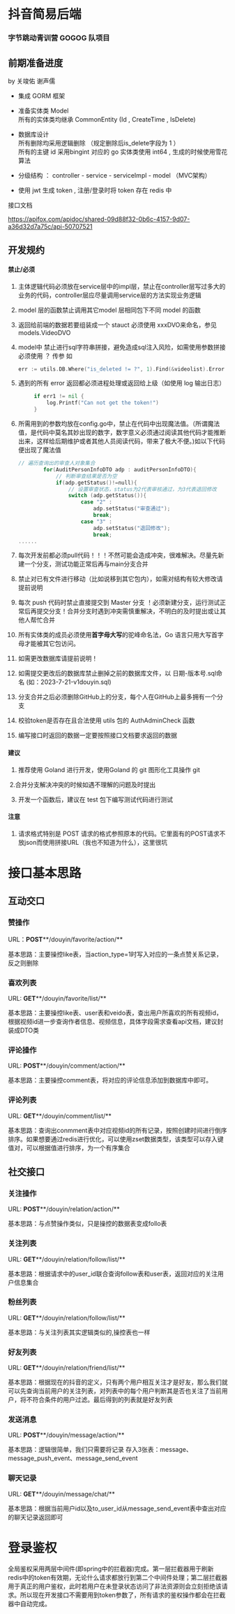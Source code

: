 #  抖音简易后端
### 字节跳动青训营 GOGOG 队项目

## 前期准备进度
by 关竣佑 谢声儒

* 集成 GORM 框架
* 准备实体类 Model  
  所有的实体类均继承 CommonEntity (Id , CreateTime , IsDelete)
* 数据库设计  
  所有删除均采用逻辑删除 （规定删除后is_delete字段为 1 ）  
  所有的主键 id  采用bingint 对应的 go 实体类使用 int64 , 生成的时候使用雪花算法

* 分级结构 ： controller -   service -  serviceImpl - model  （MVC架构）
* 使用 jwt 生成 token , 注册/登录时将 token 存在 redis 中 



接口文档

https://apifox.com/apidoc/shared-09d88f32-0b6c-4157-9d07-a36d32d7a75c/api-50707521

## 开发规约

#### 禁止/必须

1. 主体逻辑代码必须放在service层中的impl层，禁止在controller层写过多大的业务的代码，controller层应尽量调用service层的方法实现业务逻辑

2. model 层的函数禁止调用其它model 层相同包下不同 model 的函数

3. 返回给前端的数据若要组装成一个 stauct  必须使用 xxxDVO来命名，参见 models.VideoDVO

4. model中 禁止进行sql字符串拼接，避免造成sql注入风险，如需使用参数拼接必须使用  ？ 传参   如  

   ```go
   err := utils.DB.Where("is_deleted != ?", 1).Find(&videolist).Error
   ```

5. 遇到的所有 error 返回都必须进程处理或返回给上级（如使用 log 输出日志）

   ```go
   		if err1 != nil {
   			log.Printf("Can not get the token!")
   		}
   ```

   

6. 所需用到的参数均放在config.go中，禁止在代码中出现魔法值。（所谓魔法值，是代码中莫名其妙出现的数字，数字意义必须通过阅读其他代码才能推断出来，这样给后期维护或者其他人员阅读代码，带来了极大不便。)如以下代码便出现了魔法值

   ```go
   // 遍历查询出的审查人对象集合
           for(AuditPersonInfoDTO adp : auditPersonInfoDTO){
               // 判断审查结果是否为空
               if(adp.getStatus()!=null){
                   // 设置审查状态，status为2代表审核通过，为3代表退回修改
                   switch (adp.getStatus()){
                       case "2" :
                           adp.setStatus("审查通过");
                           break;
                       case "3" :
                           adp.setStatus("退回修改");
                           break;
   ......
   ```

7. 每次开发前都必须pull代码！！！不然可能会造成冲突，很难解决。尽量先新建一个分支，测试功能正常后再与main分支合并

8. 禁止对已有文件进行移动（比如说移到其它包内），如需对结构有较大修改请提前说明

9. 每次 push 代码时禁止直接提交到 Master 分支 ！必须新建分支，运行测试正常后再提交分支！合并分支时遇到冲突需慎重解决，不明白的及时提出或让其他人帮忙合并

10. 所有实体类的成员必须使用**首字母大写**的驼峰命名法，Go 语言只用大写首字母才能被其它包访问。

11. 如需更改数据库请提前说明！
12. 如需提交更改后的数据库禁止删掉之前的数据库文件，以 日期-版本号.sql命名 (如：2023-7-21-v1douyin.sql)
13. 分支合并之后必须删除GitHub上的分支，每个人在GitHub上最多拥有一个分支
14. 校验token是否存在且合法使用  utils 包的 AuthAdminCheck 函数
15. 编写接口时返回的数据一定要按照接口文档要求返回的数据



#### 建议

1. 推荐使用 Goland 进行开发，使用Goland 的 git 图形化工具操作 git 

​	2.合并分支解决冲突的时候如遇不理解的问题及时提出

3. 开发一个函数后，建议在 test 包下编写测试代码进行测试



#### 注意

1. 请求格式特别是 POST 请求的格式参照原本的代码。它里面有的POST请求不放json而使用拼接URL（我也不知道为什么），这里很坑

# 接口基本思路

## 互动交口

### 赞操作

URL：**POST****/douyin/favorite/action/**

基本思路：主要操控like表，当action_type=1时写入对应的一条点赞关系记录，反之则删除

### 喜欢列表

URL:  **GET****/douyin/favorite/list/**

基本思路：主要操控like表、user表和veido表，查出用户所喜欢的所有视频id，根据视频id进一步查询作者信息、视频信息，具体字段需求查看api文档，建议封装成DTO类

### 评论操作

URL: **POST****/douyin/comment/action/**

基本思路：主要操控comment表，将对应的评论信息添加到数据库中即可。

### 评论列表

URL: **GET****/douyin/comment/list/**

基本思路：查询出conmment表中对应视频id的所有记录，按照创建时间进行倒序排序。如果想要通过redis进行优化，可以使用zset数据类型，该类型可以存入键值对，可以根据值进行排序，为一个有序集合

## 社交接口

### 关注操作

URL: **POST****/douyin/relation/action/**

基本思路：与点赞操作类似，只是操控的数据表变成follo表

### 关注列表

URL: **GET****/douyin/relation/follow/list/**

基本思路：根据请求中的user_id联合查询follow表和user表，返回对应的关注用户信息集合

### 粉丝列表

URL: **GET****/douyin/relation/follow/list/**

基本思路：与关注列表其实逻辑类似的,操控表也一样

### 好友列表

URL: **GET****/douyin/relation/friend/list/**

基本思路：根据现在的抖音的定义，只有两个用户相互关注才是好友，那么我们就可以先查询当前用户的关注列表，对列表中的每个用户判断其是否也关注了当前用户，将不符合条件的用户过滤。最后得到的列表就是好友列表

### 发送消息

URL: **POST****/douyin/message/action/**

基本思路：逻辑很简单，我们只需要将记录 存入3张表：message、message_push_event、message_send_event

### 聊天记录

URL: **GET****/douyin/message/chat/**

基本思路：根据当前用户id以及to_user_id从message_send_event表中查出对应的聊天记录返回即可

# 登录鉴权

​	全局鉴权采用两层中间件(即spring中的拦截器)完成。第一层拦截器用于刷新redis中的token有效期，无论什么请求都放行到第二个中间件处理；第二层拦截器用于真正的用户鉴权，此时若用户在未登录状态访问了非法资源则会立刻拒绝该请求。所以现在开发接口不需要用到token参数了，所有请求的鉴权操作都会在拦截器中自动完成。
